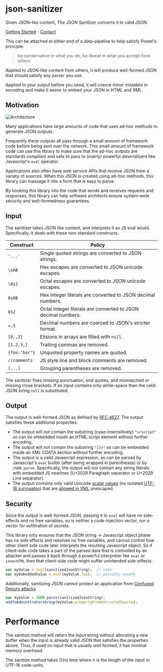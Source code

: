 # json-sanitizer

Given JSON-like content, The JSON Sanitizer converts it to valid JSON.

[Getting Started](https://github.com/OWASP/json-sanitizer/docs/getting_started.md) - [Contact](https://github.com/OWASP/json-sanitizer/docs/contact.md)

This can be attached at either end of a data-pipeline to help satisfy
Postel's principle:

> be conservative in what you do, be liberal in what you accept from others

Applied to JSON-like content from others, it will produce well-formed JSON
that should satisfy any parser you use.

Applied to your output before you send, it will coerce minor mistakes in
encoding and make it easier to embed your JSON in HTML and XML.


## Motivation

![Architecture](http://json-sanitizer.googlecode.com/git/docs/JSON-Sanitizer-Arch.png)

Many applications have large amounts of code that uses ad-hoc methods
to generate JSON outputs.

Frequently these outputs all pass through a small amount of framework
code before being sent over the network.  This small amount of
framework code can use this library to make sure that the ad-hoc
outputs are standards compliant and safe to pass to (overly) powerful
deserializers like Javascript's `eval` operator.

Applications also often have web service APIs that receive JSON from a
variety of sources.  When this JSON is created using ad-hoc methods,
this library can massage it into a form that is easy to parse.

By hooking this library into the code that sends and receives requests
and responses, this library can help software architects ensure
system-wide security and well-formedness guarantees.


## Input

The sanitizer takes JSON like content, and interprets it as JS eval would.
Specifically, it deals with these non-standard constructs.

| Construct     | Policy                                                        |
|---------------|---------------------------------------------------------------|
| `'...'`       | Single quoted strings are converted to JSON strings.          |
| `\xAB`        | Hex escapes are converted to JSON unicode escapes.            |
| `\012`        | Octal escapes are converted to JSON unicode escapes.          |
| `0xAB`        | Hex integer literals are converted to JSON decimal numbers.   |
| `012`         | Octal integer literals are converted to JSON decimal numbers. |
| `+.5`         | Decimal numbers are coerced to JSON's stricter format.        |
| `[0,,2]`      | Elisions in arrays are filled with `null`.                    |
| `[1,2,3,]`    | Trailing commas are removed.                                  |
| `{foo:"bar"}` | Unquoted property names are quoted.                           |
| `//comments`  | JS style line and block comments are removed.                 |
| `(...)`       | Grouping parentheses are removed.                             |

The sanitizer fixes missing punctuation, end quotes, and mismatched or
missing close brackets.  If an input contains only white-space then
the valid JSON string `null` is substituted.


## Output

The output is well-formed JSON as defined by
[RFC 4627](http://www.ietf.org/rfc/rfc4627.txt).
The output satisfies these additional properties:

 * The output will not contain the substring (case-insensitively) `"</script"` so can be embedded inside an HTML script element without further encoding.
 * The output will not contain the substring `"]]>"` so can be embedded inside an XML CDATA section without further encoding.
 * The output is a valid Javascript expression, so can be parsed by Javascript's `eval` builtin (after being wrapped in parentheses) or by `JSON.parse`.  Specifically, the output will not contain any string literals with embedded JS newlines (U+2028 Paragraph separator or U+2029 Line separator).
 * The output contains only valid Unicode [scalar values](http://www.unicode.org/glossary/#unicode_scalar_value) (no isolated [UTF-16 surrogates](http://www.unicode.org/glossary/#surrogate_pair)) that are [allowed in XML](http://www.w3.org/TR/xml/#charsets) unescaped.


## Security

Since the output is well-formed JSON, passing it to `eval` will
have no side-effects and no free variables, so is neither a code-injection
vector, nor a vector for exfiltration of secrets.

This library only ensures that the JSON string → Javascript object
phase has no side effects and resolves no free variables, and cannot
control how other client side code later interprets the resulting
Javascript object.  So if client-side code takes a part of the parsed
data that is controlled by an attacker and passes it back through a
powerful interpreter like `eval` or `innerHTML` then that client-side
code might suffer unintended side-effects.

```JavaScript
var myValue = eval(sanitizedJsonString);  // safe
var myEmbeddedValue = eval(myValue.foo);  // possibly unsafe
```

Additionally, sanitizing JSON cannot protect an application from
[Confused Deputy attacks](http://en.wikipedia.org/wiki/Confused_deputy_problem)

```JavaScript
var myValue = JSON.parse(sanitizedJsonString);
addToAdminstratorsGroup(myValue.propertyFromUntrustedSource);
```

# Performance

The sanitize method will return the input string without allocating a new
buffer when the input is already valid JSON that satisfies the properties
above.  Thus, if used on input that is usually well formed, it has minimal
memory overhead.

The sanitize method takes O(n) time where n is the length of the input
in UTF-16 code-units.
